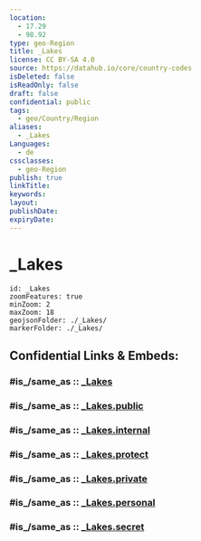 ```yaml
---
location:
  - 17.29
  - 98.92
type: geo-Region
title: _Lakes
license: CC BY-SA 4.0
source: https://datahub.io/core/country-codes
isDeleted: false
isReadOnly: false
draft: false
confidential: public
tags:
  - geo/Country/Region
aliases:
  - _Lakes
Languages:
  - de
cssclasses:
  - geo-Region
publish: true
linkTitle:
keywords:
layout:
publishDate:
expiryDate:
---
```


# _Lakes

```leaflet
id: _Lakes
zoomFeatures: true 
minZoom: 2 
maxZoom: 18
geojsonFolder: ./_Lakes/
markerFolder: ./_Lakes/
```


## Confidential Links & Embeds: 

### #is_/same_as :: [_Lakes](/_Standards/Earth/Continent/Asia/Asia~South~East/Thailand/Provinces~Thailand/Tak/_Lakes.md) 

### #is_/same_as :: [_Lakes.public](/_public/Earth/Continent/Asia/Asia~South~East/Thailand/Provinces~Thailand/Tak/_Lakes.public.md) 

### #is_/same_as :: [_Lakes.internal](/_internal/Earth/Continent/Asia/Asia~South~East/Thailand/Provinces~Thailand/Tak/_Lakes.internal.md) 

### #is_/same_as :: [_Lakes.protect](/_protect/Earth/Continent/Asia/Asia~South~East/Thailand/Provinces~Thailand/Tak/_Lakes.protect.md) 

### #is_/same_as :: [_Lakes.private](/_private/Earth/Continent/Asia/Asia~South~East/Thailand/Provinces~Thailand/Tak/_Lakes.private.md) 

### #is_/same_as :: [_Lakes.personal](/_personal/Earth/Continent/Asia/Asia~South~East/Thailand/Provinces~Thailand/Tak/_Lakes.personal.md) 

### #is_/same_as :: [_Lakes.secret](/_secret/Earth/Continent/Asia/Asia~South~East/Thailand/Provinces~Thailand/Tak/_Lakes.secret.md)

